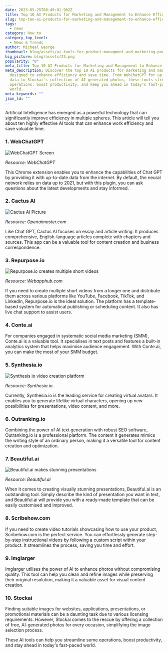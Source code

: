 ```yaml
---
date: 2023-05-25T08:49:01.962Z
title: Top 10 AI Products for Marketing and Management to Enhance Efficiency
slug: top-ten-ai-products-for-marketing-and-management-to-enhance-efficiency
tags:
  - news
category: How to
category_top_level:
  - News & Trends
author: Micheal George
thumbnail: blog/assets/ai-tools-for-product-managment-and-marketing.png
big_picture: blog/assets/23.png
popularity: "0"
meta_title: Top 10 AI Products for Marketing and Management to Enhance Efficiency
meta_description: Discover the top 10 AI products for marketing and management,
  designed to enhance efficiency and save time. From WebChatGPT for up-to-date
  data to Stockai's collection of AI-generated photos, these tools streamline
  operations, boost productivity, and keep you ahead in today's fast-paced
  world.
meta_keywords: ""
json_ld: ""
---
```

Artificial Intelligence has emerged as a powerful technology that can significantly improve efficiency in multiple spheres. This article will tell you about ten highly effective AI tools that can enhance work efficiency and save valuable time.

### 1. WebChatGPT

![WebChatGPT Screen ](blog/assets/webchatgpt-for-chrome_1.png "WebChatGPT Screen ")

*Resource: WebChatGPT*

This Chrome extension enables you to enhance the capabilities of Chat GPT by providing it with up-to-date data from the internet. By default, the neural network relies on data up to 2021, but with this plugin, you can ask questions about the latest developments and stay informed.

### 2. Cactus AI

![Cactus AI Picture ](blog/assets/maxresdefault-12.jpg.webp "Cactus AI Picture ")

*Resource: Openaimaster.com*

Like Chat GPT, Cactus AI focuses on essay and article writing. It produces comprehensive, English-language articles complete with chapters and sources. This app can be a valuable tool for content creation and business correspondence. 

### 3. Repurpose.io

![ Repurpose.io creates multiple short videos](blog/assets/screenshot1-450ca763-aeda-45cd-b88f-62c420226ed1.png " Repurpose.io Creates Multiple Short Videos")

*Resource: Webapphub.com*

If you need to create multiple short videos from a longer one and distribute them across various platforms like YouTube, Facebook, TikTok, and LinkedIn, Repurpose.io is the ideal solution. The platform has a template-based system for automatical publishing or scheduling content. It also has live chat support to assist users. 

### 4. Conte.ai

For companies engaged in systematic social media marketing (SMM), Conte.ai is a valuable tool. It specialises in text posts and features a built-in analytics system that helps maximise audience engagement. With Conte.ai, you can make the most of your SMM budget.

### 5. Synthesia.io

![Synthesis io video creation platform](blog/assets/62556b0c0f63294bbf9b2353_og-image-front-4-1-.png "Synthesis io video creation platform")

*Resource: Synthesia.io.*

Currently, Synthesia.io is the leading service for creating virtual avatars. It enables you to generate lifelike virtual characters, opening up new possibilities for presentations, video content, and more.

### 6. Outranking.io

Combining the power of AI text generation with robust SEO software, Outranking.io is a professional platform. The content it generates mimics the writing style of an ordinary person, making it a versatile tool for content creation and optimization.

### 7. Beautiful.ai

![Beautiful.ai makes stunning presentations](blog/assets/visme-vs-beautiful-ai-slide-layouts-3.jpg "Beautiful.ai makes stunning presentations")

*Resource: Beautiful.ai*

When it comes to creating visually stunning presentations, Beautiful.ai is an outstanding tool. Simply describe the kind of presentation you want in text, and Beautiful.ai will provide you with a ready-made template that can be easily customised and improved.

### 8. Scribehow.com

If you need to create video tutorials showcasing how to use your product, Scribehow.com is the perfect service. You can effortlessly generate step-by-step instructional videos by following a custom script within your product. It streamlines the process, saving you time and effort.

### 9. Imglarger

Imglarger utilises the power of AI to enhance photos without compromising quality. This tool can help you clean and refine images while preserving their original resolution, making it a valuable asset for visual content creation.

### 10. Stockai

Finding suitable images for websites, applications, presentations, or promotional materials can be a daunting task due to various licensing requirements. However, Stockai comes to the rescue by offering a collection of free, AI-generated photos for every occasion, simplifying the image selection process.

These AI tools can help you streamline some operations, boost productivity, and stay ahead in today's fast-paced world.